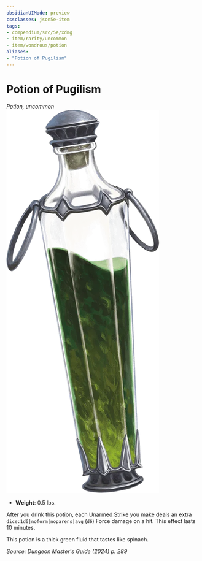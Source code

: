 ```yaml
---
obsidianUIMode: preview
cssclasses: json5e-item
tags:
- compendium/src/5e/xdmg
- item/rarity/uncommon
- item/wondrous/potion
aliases: 
- "Potion of Pugilism"
---
```

# Potion of Pugilism
*Potion, uncommon*  
![](/3-Mechanics/CLI/items/img/potion-of-pugilism.webp#right)

- **Weight**: 0.5 lbs.

After you drink this potion, each [Unarmed Strike](/3-Mechanics/CLI/variant-rules/unarmed-strike-xphb.md) you make deals an extra `dice:1d6|noform|noparens|avg` (`d6`) Force damage on a hit. This effect lasts 10 minutes.

This potion is a thick green fluid that tastes like spinach.

*Source: Dungeon Master's Guide (2024) p. 289*